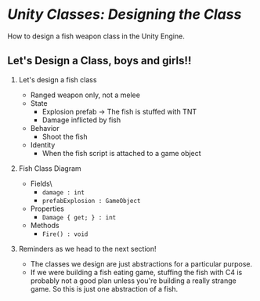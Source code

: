 # ***Unity Classes: Designing the Class***
How to design a fish weapon class in the Unity Engine.

## Let's Design a Class, boys and girls!!
1. Let's design a fish class
    - Ranged weapon only, not a melee
    - State
        - Explosion prefab → The fish is stuffed with TNT
        - Damage inflicted by fish
    - Behavior
        - Shoot the fish
    - Identity
        - When the fish script is attached to a game object
    
2. Fish Class Diagram
    - Fields\
        - `damage : int`
        - `prefabExplosion : GameObject`
    - Properties
        - `Damage { get; } : int`
    - Methods
        - `Fire() : void`
3. Reminders as we head to the next section!
    - The classes we design are just abstractions for a particular purpose. 
    - If we were building a fish eating game, stuffing the fish with C4 is probably not a good plan unless you're building a really strange game. So this is just one abstraction of a fish.
